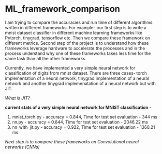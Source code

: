 # ML_framework_comparison
I am trying to compare the accuracies and run time of different algorithms written in different frameworks. For example- our first step is to write a mnist dataset classifier in different machine learning frameworks like Pytorch, tinygrad, tensorflow etc. Then we compare these framework on different metrics. Second step of the project is to understand how these frameworks leverage hardware to accelerate the processes and in the process understand why one of these frameworks takes less time for the same task than all the other frameworks. 

Currently, we have implemented a very simple neural network for classification of digits from mnist dataset. There are three cases- torch implementation of a neural network, tinygrad implementation of a neural network and another tinygrad implemenatation of a neural network but with JIT.

*What is JIT?*  

**current stats of a very simple neural network for MNIST classification** -
1. mnist_torch.py - accuracy = 0.844, Time for test set evaluation - 344 ms
2. nn.py - accuracy = 0.844, Time for test set evaluation - 2046.22 ms
3. nn_with_jit.py - accuracy = 0.922, Time for test set evaluation - 1360.21 ms


*Next step is to compare these frameworks on Convolutional neural networks (CNNs)*
